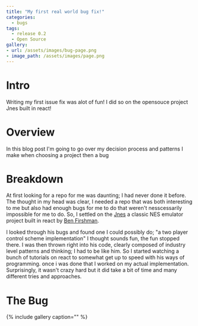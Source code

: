 ```yaml
---
title: "My first real world bug fix!"
categories:
  - bugs
tags:
  - release 0.2
  - Open Source
gallery:
- url: /assets/images/bug-page.png
- image_path: /assets/images/page.png
---
```

# Intro
Writing my first issue fix was alot of fun! I did so on the opensouce project Jnes built in react!

# Overview
In this blog post I'm going to go over my decision process and patterns I make when choosing a project then a bug

# Breakdown
At first looking for a repo for me was daunting; I had never done it before. The thought in my head was clear, I needed a repo that was both interesting to me but also had enough bugs for me to do that weren't nesscessarily impossible for me to do. So, I settled on the [Jnes](https://github.com/bfirsh/jsnes) a classic NES emulator project built in react by [Ben Firshman](https://github.com/bfirsh).

I looked through his bugs and found one I could possibly do; "a two player control scheme implementation" I thought sounds fun, the fun stopped there. I was then thrown right into his code, clearly composed of industry level patterns and thinking; I had to be like him. So I started watching a bunch of tutorials on react to somewhat get up to speed with his ways of programming. once i was done that I worked on my actual implementation. Surprisingly, it wasn't crazy hard but it did take a bit of time and many different tries and approaches.

# The Bug
{% include gallery caption="" %}